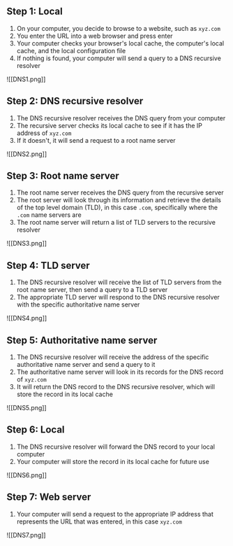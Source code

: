 ## Step 1: Local

1. On your computer, you decide to browse to a website, such as `xyz.com`
2. You enter the URL into a web browser and press enter
3. Your computer checks your browser's local cache, the computer's local cache, and the local configuration file
4. If nothing is found, your computer will send a query to a DNS recursive resolver

![[DNS1.png]]

## Step 2: DNS recursive resolver
1. The DNS recursive resolver receives the DNS query from your computer
2. The recursive server checks its local cache to see if it has the IP address of `xyz.com`
3. If it doesn't, it will send a request to a root name server

![[DNS2.png]]

## Step 3: Root name server
1. The root name server receives the DNS query from the recursive server
2. The root server will look through its information and retrieve the details of the top level domain (TLD), in this case `.com`, specifically where the `.com` name servers are
3. The root name server will return a list of TLD servers to the recursive resolver

![[DNS3.png]]

## Step 4: TLD server
1. The DNS recursive resolver will receive the list of TLD servers from the root name server, then send a query to a TLD server
2. The appropriate TLD server will respond to the DNS recursive resolver with the specific authoritative name server

![[DNS4.png]]

## Step 5: Authoritative name server
1. The DNS recursive resolver will receive the address of the specific authoritative name server and send a query to it
2. The authoritative name server will look in its records for the DNS record of `xyz.com`
3. It will return the DNS record to the DNS recursive resolver, which will store the record in its local cache

![[DNS5.png]]

## Step 6: Local
1. The DNS recursive resolver will forward the DNS record to your local computer
2. Your computer will store the record in its local cache for future use

![[DNS6.png]]

## Step 7: Web server
1. Your computer will send a request to the appropriate IP address that represents the URL that was entered, in this case `xyz.com`

![[DNS7.png]]